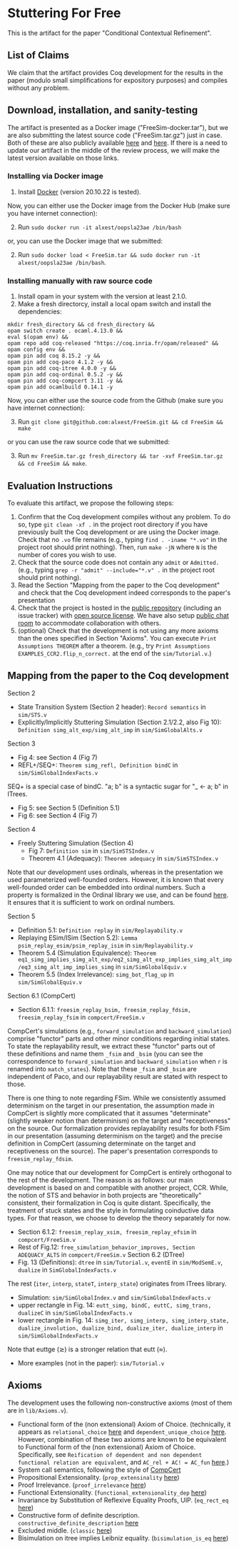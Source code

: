 # Stuttering For Free

This is the artifact for the paper "Conditional Contextual Refinement".

## List of Claims
We claim that the artifact provides Coq development for the results in
the paper (modulo small simplifications for expository purposes) and
compiles without any problem.

## Download, installation, and sanity-testing
The artifact is presented as a Docker image ("FreeSim-docker.tar"), but we
are also submitting the latest source code ("FreeSim.tar.gz") just in
case. Both of these are also publicly available
[here](https://github.com/alxest/FreeSim) and
[here](https://hub.docker.com/repository/docker/alxest/oopsla23ae).  If
there is a need to update our artifact in the middle of the review
process, we will make the latest version available on those links.

### Installing via Docker image
1. Install [Docker](https://www.docker.com/) (version 20.10.22 is
tested).

Now, you can either use the Docker image from the Docker Hub (make
sure you have internet connection):

2. Run `sudo docker run -it alxest/oopsla23ae /bin/bash`

or, you can use the Docker image that we submitted:

2. Run `sudo docker load < FreeSim.tar && sudo docker run -it alxest/oopsla23ae /bin/bash`.


### Installing manually with raw source code
1. Install opam in your system with the version at least 2.1.0.
2. Make a fresh directorcy, install a local opam switch and install the dependencies:
```
mkdir fresh_directory && cd fresh_directory &&
opam switch create . ocaml.4.13.0 &&
eval $(opam env) &&
opam repo add coq-released "https://coq.inria.fr/opam/released" &&
opam config env &&
opam pin add coq 8.15.2 -y &&
opam pin add coq-paco 4.1.2 -y &&
opam pin add coq-itree 4.0.0 -y &&
opam pin add coq-ordinal 0.5.2 -y &&
opam pin add coq-compcert 3.11 -y &&
opam pin add ocamlbuild 0.14.1 -y
```

Now, you can either use the source code from the Github (make sure you
have internet connection):

3. Run `git clone git@github.com:alxest/FreeSim.git && cd FreeSim && make`

or you can use the raw source code that we submitted:

3. Run `mv FreeSim.tar.gz fresh_directory && tar -xvf FreeSim.tar.gz && cd FreeSim && make`.

## Evaluation Instructions
To evaluate this artifact, we propose the following steps:
1. Confirm that the Coq development compiles without any problem.  To
   do so, type `git clean -xf .` in the project root directory if you
   have previously built the Coq development or are using the Docker
   image. Check that no `.vo` file remains (e.g., typing `find
   . -iname "*.vo"` in the project root should print nothing). Then,
   run `make -jN` where `N` is the number of cores you wish to use.
2. Check that the source code does not contain any `admit` or
   `Admitted.` (e.g., typing `grep -r "admit" --include="*.v" .`  in
   the project root should print nothing).
3. Read the Section "Mapping from the paper to the Coq development"
   and check that the Coq development indeed corresponds to the
   paper's presentation
4. Check that the project is hosted in the [public
   repository](https://github.com/alxest/FreeSim) (including an issue
   tracker) with [open source
   license](https://github.com/alxest/FreeSim/blob/popl23ae/LICENSE). We
   have also setup [public chat room](https://discord.gg/jQezqzJZ) to
   accommodate collaboration with others.
5. (optional) Check that the development is not using any more axioms
   than the ones specified in Section "Axioms". You can execute `Print
   Assumptions THEOREM` after a theorem. (e.g., try `Print Assumptions
   EXAMPLES_CCR2.flip_n_correct.` at the end of the `sim/Tutorial.v`.)


## Mapping from the paper to the Coq development
Section 2
- State Transition System (Section 2 header): `Record semantics` in `sim/STS.v`
- Explicitly/Implicitly Stuttering Simulation (Section 2.1/2.2, also Fig 10): `Definition simg_alt_exp/simg_alt_imp` in `sim/SimGlobalAlts.v`

Section 3
- Fig 4: see Section 4 (Fig 7)
- REFL+/SEQ+: `Theorem simg_refl, Definition bindC` in `sim/SimGlobalIndexFacts.v`

SEQ+ is a special case of bindC. "a; b" is a syntactic sugar for "_ <- a; b" in ITrees.
- Fig 5: see Section 5 (Definition 5.1)
- Fig 6: see Section 4 (Fig 7)

Section 4
- Freely Stuttering Simulation (Section 4)
  + Fig 7: `Definition sim` in `sim/SimSTSIndex.v`
  + Theorem 4.1 (Adequacy): `Theorem adequacy` in `sim/SimSTSIndex.v`
  
Note that our development uses ordinals, whereas in the presentation
we used parameterized well-founded orders.  However, it is known that
every well-founded order can be embedded into ordinal numbers.  Such a
property is formalized in the Ordinal library we use, and can be found
[here](https://github.com/minkiminki/Ordinal/blob/fa610bb90912c81e0ef1371e6416c46a7540fcc5/src/Ordinal.v#L737).
It ensures that it is sufficient to work on ordinal numbers.

Section 5
- Definition 5.1: `Definition replay` in `sim/Replayability.v`
- Replaying ESim/ISim (Section 5.2): `Lemma psim_replay_esim/psim_replay_isim` in `sim/Replayability.v`
- Theorem 5.4 (Simulation Equivalence): `Theorem eq1_simg_implies_simg_alt_exp/eq2_simg_alt_exp_implies_simg_alt_imp/eq3_simg_alt_imp_implies_simg` in `sim/SimGlobalEquiv.v`
- Theorem 5.5 (Index Irrelevance): `simg_bot_flag_up` in `sim/SimGlobalEquiv.v`

Section 6.1 (CompCert)
- Section 6.1.1: `freesim_replay_bsim, freesim_replay_fdsim, freesim_replay_fsim` in `compcert/FreeSim.v`

CompCert's simulations (e.g., `forward_simulation` and
`backward_simulation`) comprise "functor" parts and other minor
conditions regarding initial states.  To state the replayability
result, we extract these "functor" parts out of these definitions and
name them `_fsim` and `_bsim` (you can see the correspondence to
`forward_simulation` and `backward_simulation` when `r` is renamed
into `match_states`). Note that these `_fsim` and `_bsim` are
independent of Paco, and our replayability result are stated with
respect to those.

There is one thing to note regarding FSim. 
While we consistently assumed determinism on the target in our
presentation, the assumption made in CompCert is slightly more
complicated that it assumes "determinate" (slightly weaker notion than
determinism) on the target and "receptiveness" on the source. Our
formalization provides replayability results for both FSim in our
presentation (assuming determinism on the target) and the precise
definition in CompCert (assuming determinate on the target and
receptiveness on the source). The paper's presentation corresponds
to `freesim_replay_fdsim`.

One may notice that our development for CompCert is entirely orthogonal to the rest of the development. 
The reason is as follows: our main development is based on and compatible with another project, CCR.
While, the notion of STS and behavior in both projects are "theoretically" consistent, their formalization in Coq is quite distant. 
Specifically, the treatment of stuck states and the style in formulating coinductive data types.
For that reason, we choose to develop the theory separately for now.

- Section 6.1.2: `freesim_replay_xsim, freesim_replay_efsim` in `compcert/FreeSim.v`
- Rest of Fig.12: `free_simulation_behavior_improves, Section ADEQUACY_ALTS` in `compcert/FreeSim.v`
Section 6.2 (DTree)
- Fig. 13 (Definitions): `dtree` in `sim/Tutorial.v`, `eventE` in `sim/ModSemE.v`, `dualize` in `SimGlobalIndexFacts.v`

The rest (`iter`, `interp`, `stateT`, `interp_state`) originates from ITrees library.
- Simulation: `sim/SimGlobalIndex.v` and `sim/SimGlobalIndexFacts.v`
- upper rectangle in Fig. 14: `eutt_simg, bindC, euttC, simg_trans, dualizeC` in `sim/SimGlobalIndexFacts.v`
- lower rectangle in Fig. 14: `simg_iter, simg_interp, simg_interp_state, dualize_involution, dualize_bind, dualize_iter, dualize_interp` in `sim/SimGlobalIndexFacts.v`

Note that euttge (≳) is a stronger relation that eutt (≈).
- More examples (not in the paper): `sim/Tutorial.v`

## Axioms
The development uses the following non-constructive axioms (most of them are in `lib/Axioms.v`).
- Functional form of the (non extensional) Axiom of Choice.
  (technically, it appears as `relational_choice`
  [here](https://coq.inria.fr/library/Coq.Logic.RelationalChoice.html)
  and `dependent_unique_choice`
  [here](https://coq.inria.fr/library/Coq.Logic.ClassicalUniqueChoice.html).
  However, combination of these two axioms are known to be equivalent
  to Functional form of the (non extensional) Axiom of Choice.
  Specifically, see `Reification of dependent and non dependent
  functional relation are equivalent`, and `AC_rel + AC! = AC_fun`
  [here](https://coq.inria.fr/library/Coq.Logic.ChoiceFacts.html).)
- System call semantics, following the style of [CompCert](https://github.com/AbsInt/CompCert/blob/master/common/Events.v#L1483)
- Propositional Extensionality. (`prop_extensinality` [here](https://coq.inria.fr/library/Coq.Logic.ClassicalFacts.html))
- Proof Irrelevance. (`proof_irrelevance` [here](https://coq.inria.fr/library/Coq.Logic.ClassicalFacts.html))
- Functional Extensionality. (`functional_extensionality_dep` [here](https://coq.inria.fr/library/Coq.Logic.FunctionalExtensionality.html))
- Invariance by Substitution of Reflexive Equality Proofs, UIP. (`eq_rect_eq` [here](https://coq.inria.fr/library/Coq.Logic.Eqdep.html))
- Constructive form of definite description. `constructive_definite_description` [here](https://coq.inria.fr/library/Coq.Logic.Description.html)
- Excluded middle. (`classic` [here](https://coq.inria.fr/library/Coq.Logic.Classical_Prop.html))
- Bisimulation on itree implies Leibniz equality. (`bisimulation_is_eq` [here](https://github.com/DeepSpec/InteractionTrees/blob/master/theories/Eq/EqAxiom.v#L18))
